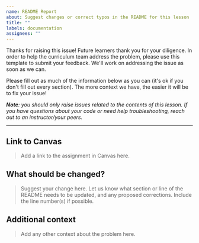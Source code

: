 ```yaml
---
name: README Report
about: Suggest changes or correct typos in the README for this lesson
title: ""
labels: documentation
assignees: ""
---
```


Thanks for raising this issue! Future learners thank you for your diligence. In
order to help the curriculum team address the problem, please use this template
to submit your feedback. We'll work on addressing the issue as soon as we can.

Please fill out as much of the information below as you can (it's ok if you
don't fill out every section). The more context we have, the easier it will be
to fix your issue!

_**Note**: you should only raise issues related to the contents of this lesson.
If you have questions about your code or need help troubleshooting, reach out to
an instructor/your peers._

---

## Link to Canvas

> Add a link to the assignment in Canvas here.

## What should be changed?

> Suggest your change here. Let us know what section or line of the README needs
> to be updated, and any proposed corrections. Include the line number(s) if
> possible.

## Additional context

> Add any other context about the problem here.
